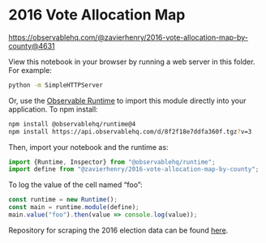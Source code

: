 # 2016 Vote Allocation Map

https://observablehq.com/@zavierhenry/2016-vote-allocation-map-by-county@4631

View this notebook in your browser by running a web server in this folder. For
example:

~~~sh
python -m SimpleHTTPServer
~~~

Or, use the [Observable Runtime](https://github.com/observablehq/runtime) to
import this module directly into your application. To npm install:

~~~sh
npm install @observablehq/runtime@4
npm install https://api.observablehq.com/d/8f2f18e7ddfa360f.tgz?v=3
~~~

Then, import your notebook and the runtime as:

~~~js
import {Runtime, Inspector} from "@observablehq/runtime";
import define from "@zavierhenry/2016-vote-allocation-map-by-county";
~~~

To log the value of the cell named “foo”:

~~~js
const runtime = new Runtime();
const main = runtime.module(define);
main.value("foo").then(value => console.log(value));
~~~

Repository for scraping the 2016 election data can be found [here](https://github.com/ZavierHenry/2016-election-scraper).
